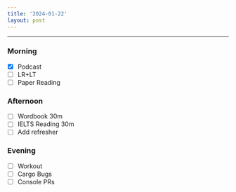 ```yaml
---
title: '2024-01-22'
layout: post
---
```


---

### Morning

- [x] Podcast
- [ ] LR+LT
- [ ] Paper Reading

### Afternoon

- [ ] Wordbook 30m
- [ ] IELTS Reading 30m
- [ ] Add refresher

### Evening

- [ ] Workout
- [ ] Cargo Bugs
- [ ] Console PRs
